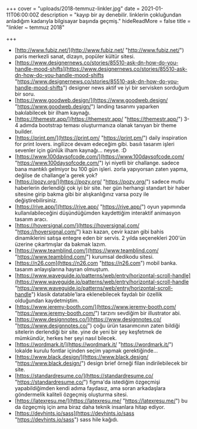 +++
cover = "uploads/2018-temmuz-linkler.jpg"
date = 2021-01-11T06:00:00Z
description = "kayıp bir ay denebilir. linklerin çokluğundan anladığım kadarıyla bilgisayar başında geçmiş."
hideReadMore = false
title = "linkler ~ temmuz 2018"

+++
* [http://www.fubiz.net/](http://www.fubiz.net/ "http://www.fubiz.net/") paris merkezli sanat, dizayn, popüler kültür sitesi.
* [https://www.designernews.co/stories/85510-ask-dn-how-do-you-handle-mood-shifts](https://www.designernews.co/stories/85510-ask-dn-how-do-you-handle-mood-shifts "https://www.designernews.co/stories/85510-ask-dn-how-do-you-handle-mood-shifts") designer news aktif ve iyi bir servisken sorduğum bir soru. 
* [https://www.goodweb.design/](https://www.goodweb.design/ "https://www.goodweb.design/") landing tasarımı yaparken bakılabilecek bir ilham kaynağı.
* [https://themestr.app/](https://themestr.app/ "https://themestr.app/") 3-4 adımda bootstrap teması oluşturmanıza olanak tanıyan bir theme builder.
* [https://print.pm/](https://print.pm/ "https://print.pm/") daily inspiration for print lovers. ingilizce devam edeceğim gibi. basılı tasarım işleri sevenler için günlük ilham kaynağı... neyse. :D
* [https://www.100daysofcode.com/](https://www.100daysofcode.com/ "https://www.100daysofcode.com/") iyi niyetli bir challange. sadece bana mantıklı gelmiyor bu 100 gün işleri. zorla yapıyorsan zaten yapma, değilse de challange'a gerek yok?
* [https://pozy.org/](https://pozy.org/ "https://pozy.org/") sadece mutlu haberlerin derlendiği çok iyi bir site. her gün herhangi standart bir haber sitesine girip bakma gibi bir alışkanlığınız varsa pozy ile değiştirebilirsiniz.
* [https://rive.app/](https://rive.app/ "https://rive.app/") oyun yapımında kullanılabileceğini düşündüğümden kaydettiğim interaktif animasyon tasarım aracı.
* [https://hoversignal.com/](https://hoversignal.com/ "https://hoversignal.com/") kazı kazan, çevir kazan gibi bahis dinamiklerini satışa entegre eden bir servis. 2 yılda seçenekleri 200'ün üzerine çıkartmışlar da bakmak lazım.
* [https://www.teamblind.com/](https://www.teamblind.com/ "https://www.teamblind.com/") kurumsal dedikodu sitesi.
* [https://n26.com](https://n26.com "https://n26.com") mobil banka. tasarım anlayışlarına hayran olmuştum.
* [https://www.waveguide.io/patterns/web/entry/horizontal-scroll-handle](https://www.waveguide.io/patterns/web/entry/horizontal-scroll-handle "https://www.waveguide.io/patterns/web/entry/horizontal-scroll-handle") klasik datatable'lara eklenebilecek faydalı bir özellik olduğundan kaydetmiştim. 
* [https://www.jeremy-booth.com/](https://www.jeremy-booth.com/ "https://www.jeremy-booth.com/") tarzını sevdiğim bir illustrator abi.
* [https://www.designnotes.co/](https://www.designnotes.co/ "https://www.designnotes.co/") çoğu ürün tasarımcının zaten bildiği sitelerin derlendiği bir site. yine de yeni bir şey keşfetmek de mümkündür, herkes her şeyi nasıl bilecek.
* [https://wordmark.it/](https://wordmark.it/ "https://wordmark.it/") lokalde kurulu fontlar içinden seçim yapmak gerektiğinde...
* [https://www.black.design/](https://www.black.design/ "https://www.black.design/") design brief örneği filan indirilebilecek bir site.
* [https://standardresume.co/](https://standardresume.co/ "https://standardresume.co/") figma'da istediğim özgeçmişi yapabildiğimden kendi adıma faydasız, ama soran arkadaşlara göndermelik kaliteli özgeçmiş oluşturma sitesi.
* [https://latexresu.me/](https://latexresu.me/ "https://latexresu.me/") bu da özgeçmiş için ama biraz daha teknik insanlara hitap ediyor.
* [https://devhints.io/sass](https://devhints.io/sass "https://devhints.io/sass") sass hile kağıdı.